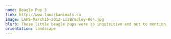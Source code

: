 ```yaml
---
name: Beagle Pup 3
link: http://www.lanarkanimals.ca
image: LAWS-March15-2012-LizBradley-064.jpg
blurb: These little beagle pups were so inquisitive and not to mention adorable!
orientation: landscape
---
```

